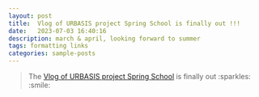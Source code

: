 ```yaml
---
layout: post
title:  Vlog of URBASIS project Spring School is finally out !!!
date:   2023-07-03 16:40:16
description: march & april, looking forward to summer
tags: formatting links
categories: sample-posts
---
```


<blockquote>
    The <a href="https://urbasis-eu.osug.fr">Vlog of URBASIS project Spring School</a> is finally out :sparkles: :smile:
</blockquote>



